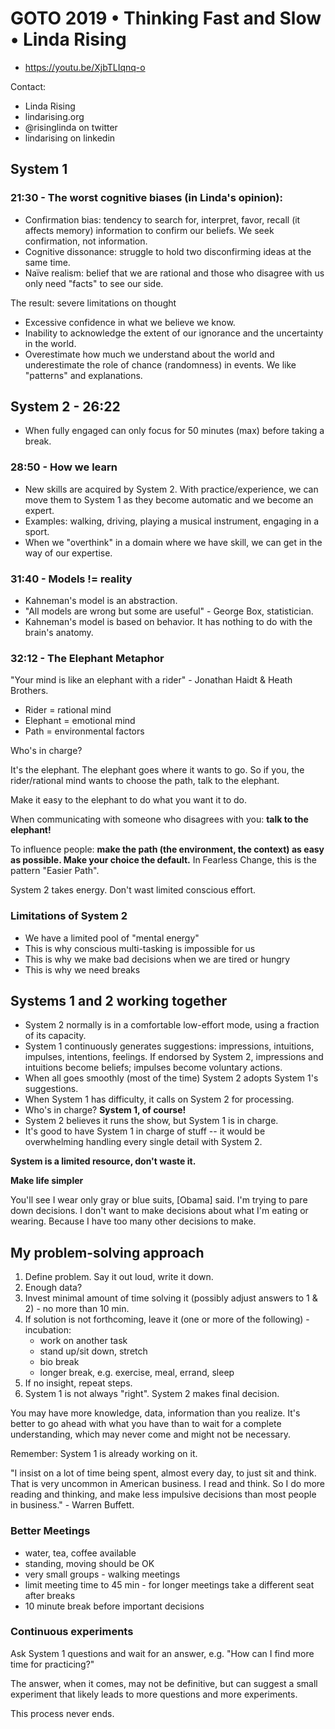 # GOTO 2019 • Thinking Fast and Slow • Linda Rising

- <https://youtu.be/XjbTLIqnq-o>

Contact:

- Linda Rising
- lindarising.org
- @risinglinda on twitter
- lindarising on linkedin

## System 1

### 21:30 - The worst cognitive biases (in Linda's opinion):

- Confirmation bias: tendency to search for, interpret, favor, recall (it affects memory) information to confirm our beliefs. We seek confirmation, not information.
- Cognitive dissonance: struggle to hold two disconfirming ideas at the same time.
- Naïve realism: belief that we are rational and those who disagree with us only need "facts" to see our side.

The result: severe limitations on thought

- Excessive confidence in what we believe we know.
- Inability to acknowledge the extent of our ignorance and the uncertainty in the world.
- Overestimate how much we understand about the world and underestimate the role of chance (randomness) in events. We like "patterns" and explanations.


## System 2 - 26:22

- When fully engaged can only focus for 50 minutes (max) before taking a break.

### 28:50 - How we learn

- New skills are acquired by System 2. With practice/experience, we can move them to System 1 as they become automatic and we become an expert.
- Examples: walking, driving, playing a musical instrument, engaging in a sport.
- When we "overthink" in a domain where we have skill, we can get in the way of our expertise.


### 31:40 - Models != reality

- Kahneman's model is an abstraction.
- "All models are wrong but some are useful" - George Box, statistician.
- Kahneman's model is based on behavior. It has nothing to do with the brain's anatomy.

### 32:12 - The Elephant Metaphor

"Your mind is like an elephant with a rider" - Jonathan Haidt & Heath Brothers.

- Rider = rational mind
- Elephant = emotional mind
- Path = environmental factors

Who's in charge?

It's the elephant. The elephant goes where it wants to go. So if you, the rider/rational mind wants to choose the path, talk to the elephant.

Make it easy to the elephant to do what you want it to do.

When communicating with someone who disagrees with you: **talk to the elephant!**

To influence people: **make the path (the environment, the context) as easy as possible. Make your choice the default.** In Fearless Change, this is the pattern "Easier Path".

System 2 takes energy. Don't wast limited conscious effort.

### Limitations of System 2

- We have a limited pool of "mental energy"
- This is why conscious multi-tasking is impossible for us
- This is why we make bad decisions when we are tired or hungry
- This is why we need breaks


## Systems 1 and 2 working together

- System 2 normally is in a comfortable low-effort mode, using a fraction of its capacity.
- System 1 continuously generates suggestions: impressions, intuitions, impulses, intentions, feelings. If endorsed by System 2, impressions and intuitions become beliefs; impulses become voluntary actions.
- When all goes smoothly (most of the time) System 2 adopts System 1's suggestions.
- When System 1 has difficulty, it calls on System 2 for processing.
- Who's in charge? **System 1, of course!**
- System 2 believes it runs the show, but System 1 is in charge.
- It's good to have System 1 in charge of stuff -- it would be overwhelming handling every single detail with System 2.

__**System is a limited resource, don't waste it.**__


**Make life simpler**

You'll see I wear only gray or blue suits, [Obama] said. I'm trying to pare down decisions. I don't want to make decisions about what I'm eating or wearing. Because I have too many other decisions to make.


## My problem-solving approach

1. Define problem. Say it out loud, write it down.
2. Enough data?
3. Invest minimal amount of time solving it (possibly adjust answers to 1 & 2) - no more than 10 min.
4. If solution is not forthcoming, leave it (one or more of the following) - incubation:
    - work on another task
    - stand up/sit down, stretch
    - bio break
    - longer break, e.g. exercise, meal, errand, sleep
5. If no insight, repeat steps.
6. System 1 is not always "right". System 2 makes final decision.

You may have more knowledge, data, information than you realize. It's better to go ahead with what you have than to wait for a complete understanding, which may never come and might not be necessary.

Remember: System 1 is already working on it.

"I insist on a lot of time being spent, almost every day, to just sit and think. That is very uncommon in American business. I read and think. So I do more reading and thinking, and make less impulsive decisions than most people in business." - Warren Buffett.


### Better Meetings

- water, tea, coffee available
- standing, moving should be OK
- very small groups - walking meetings
- limit meeting time to 45 min - for longer meetings take a different seat after breaks
- 10 minute break before important decisions


### Continuous experiments

Ask System 1 questions and wait for an answer, e.g. "How can I find more time for practicing?"

The answer, when it comes, may not be definitive, but can suggest a small experiment that likely leads to more questions and more experiments.

This process never ends.




